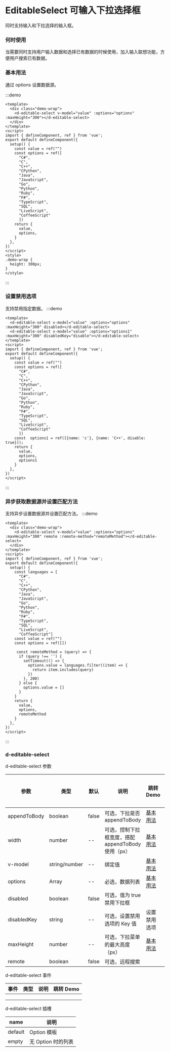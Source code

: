 # EditableSelect 可输入下拉选择框

同时支持输入和下拉选择的输入框。

### 何时使用

当需要同时支持用户输入数据和选择已有数据的时候使用，加入输入联想功能，方便用户搜索已有数据。

### 基本用法

通过 options 设置数据源。

:::demo

```vue
<template>
  <div class="demo-wrap">
    <d-editable-select v-model="value" :options="options" :maxHeight="300"></d-editable-select>
  </div>
</template>
<script>
import { defineComponent, ref } from 'vue';
export default defineComponent({
  setup() {
    const value = ref("")
    const options = ref([
      "C#",
      "C",
      "C++",
      "CPython",
      "Java",
      "JavaScript",
      "Go",
      "Python",
      "Ruby",
      "F#",
      "TypeScript",
      "SQL",
      "LiveScript",
      "CoffeeScript"
      ])
    return {
      value,
      options,
    }
  },
})
</script>
<style>
.demo-wrap {
  height: 300px;
}
</style>
```

:::
### 设置禁用选项
支持禁用指定数据。
:::demo
```vue
<template>
  <d-editable-select v-model="value" :options="options" :maxHeight="300" disabled></d-editable-select>
  <d-editable-select v-model="value" :options="options1" :maxHeight="300" disabledKey="disable"></d-editable-select>
</template>
<script>
import { defineComponent, ref } from 'vue';
export default defineComponent({
  setup() {
    const value = ref("")
    const options = ref([
      "C#",
      "C",
      "C++",
      "CPython",
      "Java",
      "JavaScript",
      "Go",
      "Python",
      "Ruby",
      "F#",
      "TypeScript",
      "SQL",
      "LiveScript",
      "CoffeeScript"
      ])
    const  options1 = ref([{name: 'c'}, {name: 'C++', disable: true}]);
    return {
      value,
      options,
      options1
    }
  },
})
</script>
```
:::


### 异步获取数据源并设置匹配方法
支持异步设置数据源并设置匹配方法。
:::demo
```vue
<template>
  <div class="demo-wrap">
    <d-editable-select v-model="value" :options="options" :maxHeight="300" remote :remote-method="remoteMethod"></d-editable-select>
  </div>
</template>
<script>
import { defineComponent, ref } from 'vue';
export default defineComponent({
  setup() {
    const languages = [
      "C#",
      "C",
      "C++",
      "CPython",
      "Java",
      "JavaScript",
      "Go",
      "Python",
      "Ruby",
      "F#",
      "TypeScript",
      "SQL",
      "LiveScript",
      "CoffeeScript"]
    const value = ref("")
    const options = ref([])

     const remoteMethod = (query) => {
      if (query !== '') {
        setTimeout(() => {
          options.value = languages.filter((item) => {
            return item.includes(query)
          })
        }, 200)
      } else {
        options.value = []
      }
    }
    return {
      value,
      options,
      remoteMethod
    }
  },
})
</script>
```
:::
### d-editable-select

d-editable-select 参数

| 参数         | 类型          | 默认  | 说明                                               | 跳转 Demo    | 全局配置 |
| ------------ | ------------- | ----- | -------------------------------------------------- | ------------ | -------- |
| appendToBody | boolean       | false | 可选，下拉是否 appendToBody                        |  [基本用法](#基本用法)     |          |
| width        | number        | --    | 可选，控制下拉框宽度，搭配 appendToBody 使用（px） | [基本用法](#基本用法)     |          |
| v-model      | string/number | --    | 绑定值                                             | [基本用法](#基本用法)     |          |
| options      | Array         | --    | 必选，数据列表                                     | [基本用法](#基本用法)     |          |
| disabled     | boolean       | false | 可选，值为 true 禁用下拉框                         |              |          |
| disabledKey  | string        | --    | 可选，设置禁用选项的 Key 值                        | 设置禁用选项 |          |
| maxHeight    | number        | --    | 可选，下拉菜单的最大高度（px）                     | [基本用法](#基本用法)     |          |
| remote       | boolean       | false | 可选，远程搜索                                     |              |          |
 

d-editable-select 事件

| 事件 | 类型 | 说明 | 跳转 Demo |
| ---- | ---- | ---- | --------- |
|      |      |      |           |
|      |      |      |           |
|      |      |      |           |

d-editable-select 插槽

| name    | 说明               |
| ------- | ------------------ |
| default | Option 模板        |
| empty   | 无 Option 时的列表 |
